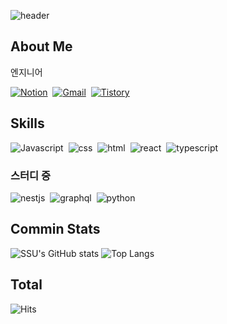 ![header](https://capsule-render.vercel.app/api?type=wave&color=ffcc00&height=200&fontSize=50&text=안녕하세요!👋👋)

## About Me
엔지니어

[![Notion](https://img.shields.io/badge/Resume-notion?style=flat-square&logo=notion&color=000000&logoColor=white)](https://prickly-vinyl-0c6.notion.site/a91b01ba2bfc435e8a73441869004e97?pvs=4)&nbsp;&nbsp;[![Gmail](https://img.shields.io/badge/Mail%20Me-notion?style=flat-square&logo=gmail&color=EA4335&logoColor=white)](mailto:developer.ssu.ssu@gmail.com)&nbsp;&nbsp;[![Tistory](https://img.shields.io/badge/Blog-tistory?style=flat-square&logo=tistory&color=000000&logoColor=white)](https://engineer-ssu.tistory.com)

## Skills

![Javascript](https://img.shields.io/badge/JavaScript-F7DF1E?style=for-the-badge&logo=javascript&logoColor=000000)&nbsp;&nbsp;![css](https://img.shields.io/badge/CSS-1572B6?style=for-the-badge&logo=css3&logoColor=white)&nbsp;&nbsp;![html](https://img.shields.io/badge/HTML-E34F26?style=for-the-badge&logo=html5&logoColor=white)&nbsp;&nbsp;![react](https://img.shields.io/badge/react-61DAFB?style=for-the-badge&logo=react&logoColor=000000)&nbsp;&nbsp;![typescript](https://img.shields.io/badge/typescript-3178C6?style=for-the-badge&logo=typescript&logoColor=white)&nbsp;&nbsp;

### 스터디 중
![nestjs](https://img.shields.io/badge/NestJS-E0234E?style=for-the-badge&logo=nestjs&logoColor=white)&nbsp;&nbsp;![graphql](https://img.shields.io/badge/graphql-E10098?style=for-the-badge&logo=nestjs&logoColor=white)&nbsp;&nbsp;![python](https://img.shields.io/badge/python-61DAFB?style=for-the-badge&logo=python&logoColor=000000)&nbsp;&nbsp;


## Commin Stats
![SSU's GitHub stats](https://github-readme-stats.vercel.app/api?username=SSU&show_icons=true)
![Top Langs](https://github-readme-stats.vercel.app/api/top-langs/?username=engineer-ssu)

## Total
![Hits](https://hits.seeyoufarm.com/api/count/incr/badge.svg?url=https%3A%2F%2Fgithub.com%2Fengineer-ssu%2Fhit-counter&count_bg=%2379C83D&title_bg=%23555555&icon=&icon_color=%23E7E7E7&title=hits&edge_flat=false)
